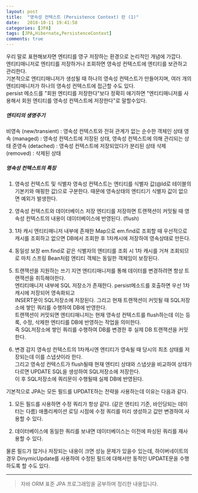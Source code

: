 ```yaml
---
layout: post
title:  "영속성 컨텍스트 (Persistence Context) 란 (1)"
date:   2018-10-11 19:41:58
categories: [JPA]
tags: [JPA,Hibernate,PersistenceContext]
comments: true
---
```

우리 말로 표현해보자면 엔티티를 영구 저장하는 환경으로 논리적인 개념에 가깝다.  
엔티티매니저로 엔티티를 저장하거나 조회하면 영속성 컨텍스트에 엔티티를 보관하고 관리한다.  
기본적으로 엔티티매니저가 생성될 때 하나의 영속성 컨텍스트가 만들어지며, 여러 개의 엔티티매니저가 하나의 영속성 컨텍스트에 접근할 수도 있다.  
persist 메소드를 "회원 엔티티를 저장한다"보다 정확히 얘기하면 "엔티티매니저를 사용해서 회원 엔티티를 영속성 컨텍스트에 저장한다"로 말할수있다.  
<!--more-->
##### 엔티티의 생명주기
비영속 (new/transient) : 영속성 컨텍스트와 전혀 관계가 없는 순수한 객체인 상태
영속 (managed) : 영속성 컨텍스트에 저장된 상태, 영속성 컨텍스트에 의해 관리되는 상태
준영속 (detached) : 영속성 컨텍스트에 저장되었다가 분리된 상태
삭제 (removed) : 삭제된 상태

##### 영속성 컨텍스트의 특징
1. 영속성 컨텍스트 및 식별자
영속성 컨텍스트는 엔티티를 식별자 값(@Id로 테이블의 기본키와 매핑한 값)으로 구분한다.
때문에 영속상태의 엔티티기 식별자 값이 없으면 예외가 발생한다.

2. 영속성 컨텍스트와 데이터베이스 저장
엔티티를 저장하면 트랜잭션이 커밋될 때 영속성 컨텍스트의 내용이 데이터베이스에 반영된다. (flush)

3. 1차 캐시
엔티티매니저 내부에 존재한 Map으로 em.find로 조회할 때 우선적으로 캐시를 조회하고 없으면
DB에서 조회한 후 1차캐시에 저장하여 영속상태로 만든다.

4. 동일성 보장
em.find로 같은 식별자의 엔티티를 조회 시 1차 캐시를 거쳐 조회되므로
마치 스프링 Bean처럼 엔티티 객체는 동일한 객체임이 보장된다.

5. 트랜잭션을 지원하는 쓰기 지연
엔티티매니저를 통해 데이터를 변경하려면 항상 트랜잭션을 취득해야한다.  
엔티티매니저 내부에 SQL 저장소가 존재한다. persist메소드를 호출하면 우선 1차캐시에 저장되어 영속화되고  
INSERT문이 SQL저장소에 저장된다. 그리고 현재 트랜잭션이 커밋될 때 SQL저장소에 쌓인 쿼리를 수행하여 DB에 반영한다.  
트랜잭션이 커밋되면 엔티티매니저는 현재 영속성 컨텍스트를 flush하는데 이는 등록, 수정, 삭제한 엔티티를 DB에 반영하는 작업을 의미한다.  
즉 SQL저장소에 쌓인 쿼리를 수행하여 DB를 변경한 후 실제 DB 트랜잭션을 커밋한다.  

6. 변경 감지
영속성 컨텍스트의 1차캐시엔 엔티티가 영속될 때 당시의 최초 상태를 저장되는데 이를 스냅샷이라 한다.  
그리고 영속성 컨텍스트가 flush될때 현재 엔티티 상태와 스냅샷을 비교하여 상태가 다르면 UPDATE SQL을 생성하여 SQL저장소에 저장한다.  
이 후 SQL저장소에 쿼리문이 수행될때 실제 DB에 반영된다.  

기본적으로 JPA는 모든 필드를 UPDATE하는 전략을 사용하는데 이유는 다음과 같다.

1. 모든 필드를 사용하면 수정 쿼리가 항상 같다. (같은 엔티티 기준, 바인딩되는 데이터는 다름)
   애플리케이션 로딩 시점에 수정 쿼리를 미리 생성하고 값만 변경하여 사용할 수 있다.

2. 데이터베이스에 동일한 쿼리를 보내면 데이터베이스는 이전에 파싱된 쿼리를 재사용할 수 있다.

물론 필드가 많거나 저장되는 내용이 크면 성능 문제가 있을수 있는데, 하이버네이트의 경우 DinymicUpdate를 사용하여 수정된 필드에 대해서만  동적인 UPDATE문을 수행하도록 할 수도 있다.

---
>자바 ORM 표준 JPA 프로그래밍을 공부하며 정리한 내용입니다.
